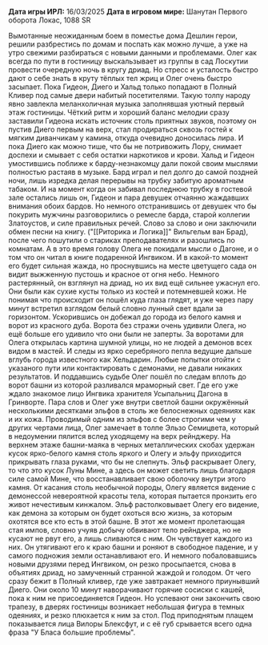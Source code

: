 **Дата игры ИРЛ:** 16/03/2025
**Дата в игровом мире:** Шанутан Первого оборота Локас, 1088 SR

Вымотанные неожиданным боем в поместье дома Дешлин герои, решили разбрестись по домам и поспать как можно лучше, а уже на утро свежими разбираться с новыми данными и проблемами. Олег как всегда по пути в гостиницу выскальзывает из группы в сад Лоскутии провести очередную ночь в кругу дриад. Но стресс и усталость быстро дают о себе знать в круту тёплых тел жриц и Олег очень быстро засыпает. Пока Гидеон, Диего и Хальд только попадают в Полный Кливер под самые двери набитый посетителями. Такую толпу народу явно завлекла меланхоличная музыка заполнявшая уютный первый этаж гостиницы. Чёткий ритм и хороший баланс мелодии сразу заставили Гидеона искать источник столь приятных звуков, поэтому он пустив Диего первым на верх, стал продираться сквозь гостей к мягким диванчикам у камина, откуда очевидно доносилась лира. И пока Диего как можно тише, что бы не потривожить Лору, снимает доспехи и смывает с себя остатки наркотиков и крови. Хальд и Гидеон умостившись поближе к барду-незнакомцу дали покой своим мыслями полностью растаяв в музыке. Бард играл и пел долго до самой поздней ночи, лишь изредка делая перерывы на трубку забитую ароматным табаком. И на момент когда он забивал последнюю трубку в гостевой зале остались лишь он, Гидеон и пара девушек отчаянно жаждавших внимания обоих бардов. Но немного отстранившись от девушек что бы покурить мужчины разговорились о ремесле барда, старой коллегии Златоустов, и силе правильных речей. Слово за слово и они заключили обмен песни на книгу. ("[[Риторика и Логика]]" Вильгельм ван Брад), после чего пошутили о стариках преподавателях и разошлись по комнатам. А в это время голову Олега не покидали мысли о Дагоне, и о том что он читал в книге подаренной Ингвиком. И в какой-то момент его будет сильная жажда, но проснувшись на месте цветущего сада он видит выжженную пустошь и красное от огня небо. Немного растерянный, он взглянул на дриад, но их вид ещё сильнее ужаснул его. Они были как сухие кусты только из костей и потемневшей кожи. Не понимая что происходит он пошёл куда глаза глядят, и уже через пару минут встретил взглядом белый словно лунный свет вдали за горизонтом. Ускорившись он добежал до города из белого камня и ворот из красного дуба. Ворота без стражи очень удивили Олега, но ещё больше его удивило что они были не заперты. За воротами для Олега открылась картина шумной улицы, но не людей а демонов всех видом в мастей. И следы из ярко серебряного пепла ведущие дальше вглубь города известного как Хельдарин. Любые попытки отойти с указаного пути или контактировать с демонами, не давали никаких результатов. И поддавшись судьбе Олег пошёл по следам вплоть до ворот башни из которой разливался мраморный свет. Где его уже ждало знакомое лицо Ингвика хранителя Усыпальниц Дагона в Гринворте. Пара слов и Олег уже внутри светлой башни окружённый несколькими десятками эльфов в столь же белоснежных одеяниях как и их кожа. Проводимый одним из эльфов с более строгими чем у других чертами лица, Олег замечает в толпе Эльзо Семицвета, который в недоумении пялится вслед уходящему на верх рейнджеру. На верхнем этаже башни-маяка в черных металлических скобах удержан кусок ярко-белого камня столь яркого и Олегу и эльфу приходится прикрывать глаза руками, что бы не слепнуть. Эльф раскрывает Олегу, то что это кусок Луны Мине, а здесь он может светить лишь благодаря силе самой Мине, что восстанавливает свою оболочку внутри этого камня. От касания столь необычной породы, Олегу является видение с демонессой невероятной красоты тела, которая пытается пронзить его живот нечестивым кинжалом. Эльф растолковывает Олегу его видение, как демона за которым он будет охоться всю жизнь, за которым охотятся все кто есть в этой башне. В этот же момент пролетающая стая импов, словно учуяв добычу обвивают тело рейнджера, но не кусают не рвут его, а лишь сливаются с ним. Он чувствует каждого из них. Он утягивают его к краю башни и роняют в свободное падение, и у самого подножия земли останавливают его. И немного побаловавшись новыми друзями перед Ингвиком, он резко просыпается, снова в объятиях дриад, но замученный странной жаждой и голодом. От чего сразу бежит в Полный кливер, где уже завтракает немного приунывший Диего. Они около 10 минут наворачивают горячие сосиски с кашей, пока к ним не присоединяется Гидеон. Но успевают они закончить свою трапезу, в дверях гостиницы возникает небольшая фигура в темных одеяниях, и резко плюхается к ним за стол. Под приподнятым плащем показывается лица Вилоры Блексфут, и с её губ срывается всего одна фраза "У Бласа большие проблемы".
